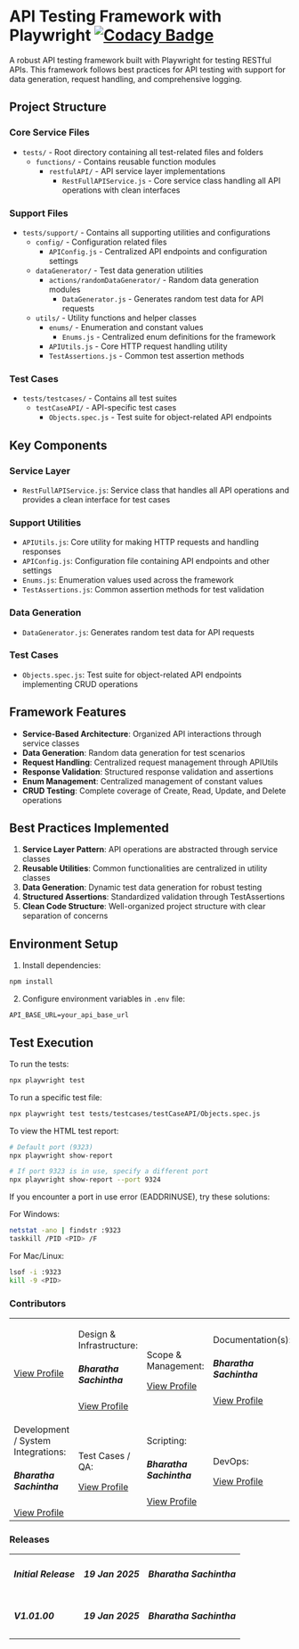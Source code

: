 # API Testing Framework with Playwright [![Codacy Badge](https://app.codacy.com/project/badge/Grade/aa94e04874154ff2bb3d42f2b600ac55)](https://www.codacy.com/gh/rampatra/jbot/dashboard?utm_source=github.com&amp;utm_medium=referral&amp;utm_content=rampatra/jbot&amp;utm_campaign=Badge_Grade)

A robust API testing framework built with Playwright for testing RESTful APIs. This framework follows best practices for
API testing with support for data generation, request handling, and comprehensive logging.

## Project Structure

### Core Service Files

- `tests/` - Root directory containing all test-related files and folders
    - `functions/` - Contains reusable function modules
        - `restfulAPI/` - API service layer implementations
            - `RestFullAPIService.js` - Core service class handling all API operations with clean interfaces

### Support Files

- `tests/support/` - Contains all supporting utilities and configurations
    - `config/` - Configuration related files
        - `APIConfig.js` - Centralized API endpoints and configuration settings
    - `dataGenerator/` - Test data generation utilities
        - `actions/randomDataGenerator/` - Random data generation modules
            - `DataGenerator.js` - Generates random test data for API requests
    - `utils/` - Utility functions and helper classes
        - `enums/` - Enumeration and constant values
            - `Enums.js` - Centralized enum definitions for the framework
        - `APIUtils.js` - Core HTTP request handling utility
        - `TestAssertions.js` - Common test assertion methods

### Test Cases

- `tests/testcases/` - Contains all test suites
    - `testCaseAPI/` - API-specific test cases
        - `Objects.spec.js` - Test suite for object-related API endpoints

## Key Components

### Service Layer

- `RestFullAPIService.js`: Service class that handles all API operations and provides a clean interface for test cases

### Support Utilities

- `APIUtils.js`: Core utility for making HTTP requests and handling responses
- `APIConfig.js`: Configuration file containing API endpoints and other settings
- `Enums.js`: Enumeration values used across the framework
- `TestAssertions.js`: Common assertion methods for test validation

### Data Generation

- `DataGenerator.js`: Generates random test data for API requests

### Test Cases

- `Objects.spec.js`: Test suite for object-related API endpoints implementing CRUD operations

## Framework Features

- **Service-Based Architecture**: Organized API interactions through service classes
- **Data Generation**: Random data generation for test scenarios
- **Request Handling**: Centralized request management through APIUtils
- **Response Validation**: Structured response validation and assertions
- **Enum Management**: Centralized management of constant values
- **CRUD Testing**: Complete coverage of Create, Read, Update, and Delete operations


## Best Practices Implemented

1. **Service Layer Pattern**: API operations are abstracted through service classes
2. **Reusable Utilities**: Common functionalities are centralized in utility classes
3. **Data Generation**: Dynamic test data generation for robust testing
4. **Structured Assertions**: Standardized validation through TestAssertions
5. **Clean Code Structure**: Well-organized project structure with clear separation of concerns

## Environment Setup

1. Install dependencies:

```bash
npm install
```

2. Configure environment variables in `.env` file:

```env
API_BASE_URL=your_api_base_url
```

## Test Execution

To run the tests:

```bash
npx playwright test
```

To run a specific test file:

```bash
npx playwright test tests/testcases/testCaseAPI/Objects.spec.js
```

To view the HTML test report:

```bash
# Default port (9323)
npx playwright show-report

# If port 9323 is in use, specify a different port
npx playwright show-report --port 9324
```

If you encounter a port in use error (EADDRINUSE), try these solutions:

For Windows:
```bash
netstat -ano | findstr :9323
taskkill /PID <PID> /F
```

For Mac/Linux:
```bash
lsof -i :9323
kill -9 <PID>
```


### Contributors

<table border="0">
  <tr>
    <td width=25%">
 <div class="card-body">
    <h5 class="card-title"></h5>
    <a href="#" class="btn btn-primary"></a>
  </div>     
<a href="" class="btn btn-primary">View Profile</a>
 <td width=25%">
<div class="card-body">
<p>Design & Infrastructure:</p>
    <h5 class="card-title">Bharatha Sachintha</h5>
    <a href="#" class="btn btn-primary"></a>
  </div>     
<a href="" class="btn btn-primary">View Profile</a>
 <td width=25%">
<div class="card-body">
<p>Scope & Management:</p>
    <a href="#" class="btn btn-primary"></a>
  </div>      
<a href="" class="btn btn-primary">View Profile</a>

 <td width=25%">
<div class="card-body">
<p>Documentation(s):</p>
    <h5 class="card-title">Bharatha Sachintha</h5>
    <a href="#" class="btn btn-primary"></a>
  </div>      
<a href="" class="btn btn-primary">View Profile</a>

</td>
  </tr>
<tr>
    <td width=25%">
 <div class="card-body">
<p>Development / System Integrations:</p>
    <h5 class="card-title">Bharatha Sachintha</h5>
    <a href="#" class="btn btn-primary"></a>
  </div>     
<a href="" class="btn btn-primary">View Profile</a>

<td width=20%">
<div class="card-body">
<p>Test Cases / QA:</p>
    <a href="#" class="btn btn-primary"></a>
  </div>      
<a href="" class="btn btn-primary">View Profile</a>

<td width=20%">
<div class="card-body">
<p>Scripting:</p>
    <h5 class="card-title">Bharatha Sachintha</h5>
    <a href="#" class="btn btn-primary"></a>
  </div>  
<a href="" class="btn btn-primary">View Profile</a>
</td>

 <td width=20%">
<div class="card-body">
<p>DevOps:</p>
    <a href="#" class="btn btn-primary"></a>
  </div>  
<a href="" class="btn btn-primary">View Profile</a>
</td>

  </tr>
 </table>

### Releases

<table border="0">
  <tr>
    <td>
 <div class="card-body">
    <h5 class="card-title">Initial Release  </h5>
    <a href="#" class="btn btn-primary"></a>
  </div>     
 <td >
 <div class="card-body">
    <h5 class="card-title">19 Jan 2025 </h5>
    <a href="#" class="btn btn-primary"></a>
  </div>   
<td >
 <div class="card-body">
    <h5 class="card-title">Bharatha Sachintha</h5>
    <a href="#" class="btn btn-primary"></a>
  </div> 
</tr>

<tr>
    <td>
 <div class="card-body">
    <h5 class="card-title">V1.01.00  </h5>
    <a href="#" class="btn btn-primary"></a>
  </div>     
 <td >
 <div class="card-body">
    <h5 class="card-title">19 Jan 2025 </h5>
    <a href="#" class="btn btn-primary"></a>
  </div>   
<td >
 <div class="card-body">
    <h5 class="card-title">Bharatha Sachintha</h5>
    <a href="#" class="btn btn-primary"></a>
  </div> 
</tr>

 </table>

